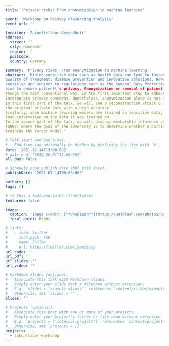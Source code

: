 ```yaml
---
title: 'Privacy risks: From anonymization to machine learning'

event: 'Workshop on Privacy Preserving Analysis'
event_url: ''

location: 'Zukunftslabor Gesundheit'
address:
  street: ''
  city: Hannover
  region: ''
  postcode: 
  country: Germany

summary: 'Privacy risks: From anonymization to machine learning.'
abstract: 'Mining sensitive data such as health data can lead to faster medical decisions, improvement in the
quality of treatment, disease prevention and innovative solutions. However, health data is highly
sensitive and subject to regulations such as the General Data Protection Regulation (GDPR), which
aims to ensure patient\'s privacy. Anonymization or removal of patient identifiable information,
though the most conventional way, is the first important step to adhere to the regulations and
incorporate privacy concerns. Nonetheless, anonymization alone is not sufficient.
In this first part of the talk, we will see a reconstruction attack on anonymized data that can retrieve
the original private data with a high accuracy.
Similarly, when machine learning models are trained on sensitive data, the released model can still
leak information on the data it was trained on.
In the second part of the talk, we will discuss membership inference attack on graph neural networks
(GNNs) where the goal of the adversary is to determine whether a particular data was used in
training the target model.'

# Talk start and end times.
#   End time can optionally be hidden by prefixing the line with `#`.
date: '2021-07-14T13:00:00Z'
# date_end: '2030-06-01T15:00:00Z'
all_day: false

# Schedule page publish date (NOT talk date).
publishDate: '2021-07-14T00:00:00Z'

authors: []
tags: []

# Is this a featured talk? (true/false)
featured: false

image:
  caption: 'Image credit: [**Unsplash**](https://unsplash.com/photos/bzdhc5b3Bxs)'
  focal_point: Right

# links:
#   - icon: twitter
#     icon_pack: fab
#     name: Follow
#     url: https://twitter.com/iyempissy
url_code: ''
url_pdf: ''
url_slides: ''
url_video: ''

# Markdown Slides (optional).
#   Associate this talk with Markdown slides.
#   Simply enter your slide deck's filename without extension.
#   E.g. `slides = "example-slides"` references `content/slides/example-slides.md`.
#   Otherwise, set `slides = ""`.
slides: ''

# Projects (optional).
#   Associate this post with one or more of your projects.
#   Simply enter your project's folder or file name without extension.
#   E.g. `projects = ["internal-project"]` references `content/project/deep-learning/index.md`.
#   Otherwise, set `projects = []`.
projects:
  - zukunflabor-workshop
---
```

